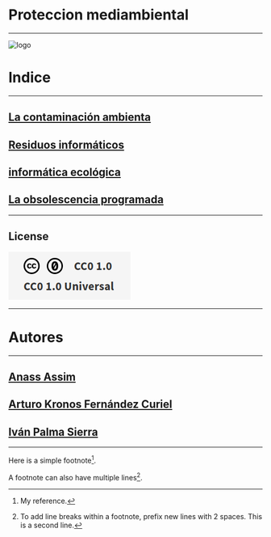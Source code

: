 # Proteccion mediambiental

***
![logo](/img/establecer-conservacion-ecologica-proteccion-medio-ambiente_24877-53676.avif)


# Indice
***

## [La contaminación ambienta ](https://github.com/ciscoAnass/Proteccion-mediambiental/blob/main/La-contaminaci%C3%B3n-ambienta.md)
## [Residuos informáticos](https://github.com/ciscoAnass/Proteccion-mediambiental/blob/main/Residuos-informaticos.md)
## [informática ecológica](https://github.com/ciscoAnass/Proteccion-mediambiental/blob/main/infromatica-ecologica.md)
## [La obsolescencia programada](https://github.com/ciscoAnass/Proteccion-mediambiental/blob/main/obsolescencia.md)


***
## License

![License](/img/license.png)

***


# Autores
***

## [Anass Assim](https://github.com/ciscoAnass)
## [Arturo Kronos Fernández Curiel](https://github.com/ArturoKronos)
## [Iván Palma Sierra](https://github.com/Ivanps1709)

***
Here is a simple footnote[^1].

A footnote can also have multiple lines[^2].

[^1]: My reference.
[^2]: To add line breaks within a footnote, prefix new lines with 2 spaces.
  This is a second line.
